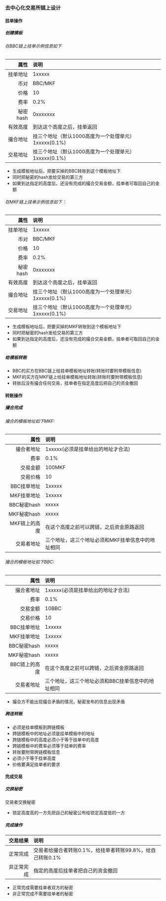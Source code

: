 ### 去中心化交易所链上设计

#### 挂单操作
##### 创建模板

###### 在BBC链上挂单示例信息如下 

|     属性 | 说明                                                 |
| -------: | :--------------------------------------------------- |
| 挂单地址 | 1xxxxx                                               |
|     币对 | BBC/MKF                                              |
|     价格 | 10                                                   |
|     费率 | 0.2%                                                 |
| 秘密hash | 0xxxxxxx                                             |
| 有效高度 | 到达这个高度之后，挂单返回                           |
| 撮合地址 | 挂三个地址（默认1000高度为一个处理单元）1xxxxx(0.1%) |
| 交易地址 | 挂三个地址（默认1000高度为一个处理单元）1xxxxx(0.1%) |

- 生成模板地址后，把要买掉的BBC转账到这个模板地址下
- 同时把秘密的hash发给交易的第三方
- 如果到达指定的高度后，还没有完成的撮合交易金额，挂单者可取回自己的金额

###### 在MKF链上挂单示例信息如下：  

|     属性 | 说明                                                 |
| -------: | :--------------------------------------------------- |
| 挂单地址 | 1xxxxx                                               |
|     币对 | BBC/MKF                                              |
|     价格 | 10                                                   |
|     费率 | 0.2%                                                 |
| 秘密hash | 0xxxxxxx                                             |
| 有效高度 | 到达这个高度之后，挂单返回                           |
| 撮合地址 | 挂三个地址（默认1000高度为一个处理单元）1xxxxx(0.1%) |
| 交易地址 | 挂三个地址（默认1000高度为一个处理单元）1xxxxx(0.1%) |
- 生成模板地址后，把要买掉的MKF转账到这个模板地址下
- 同时把秘密的hash发给交易的第三方
- 如果到达指定的高度后，还没有完成的撮合交易金额，挂单者可取回自己的金额

##### 给模板转账

- BBC的买方在BBC链上给挂单模板地址转账(转账时要附带模板信息)
- MKF的买方在MKF链上给挂单模板地址转账(转账时要附带模板信息)
- 转账后没有撮合任何交易，挂单者在指定高度后把自己的资金撤回

#### 转账操作

##### 撮合完成

###### 撮合的模板地址如下MKF:

|          属性 | 说明                                              |
| ------------: | :------------------------------------------------ |
|    撮合者地址 | 1xxxxx(必须是挂单给出的地址才合法)                |
|          费率 | 0.1%                                              |
|      交易金额 | 100MKF                                            |
|      交易价格 | 10                                                |
|   BBC挂单地址 | 1xxxxx                                            |
|   MKF挂单地址 | 1xxxxx                                            |
|   BBC秘密hash | xxxxx                                             |
|   MKF秘密hash | xxxxx                                             |
| MKF链上的高度 | 在这个高度之前可以跨链，之后资金原路返回          |
|    交易者地址 | 三个地址，这三个地址必须和MKF挂单信息中的地址相同 |

###### 撮合的模板地址如下BBC:

|          属性 | 说明                                              |
| ------------: | :------------------------------------------------ |
|    撮合者地址 | 1xxxxx(必须是挂单给出的地址才合法)                |
|          费率 | 0.1%                                              |
|      交易金额 | 10BBC                                             |
|      交易价格 | 10                                                |
|   BBC挂单地址 | 1xxxxx                                            |
|   MKF挂单地址 | 1xxxxx                                            |
|   BBC秘密hash | xxxxx                                             |
|   MKF秘密hash | xxxxx                                             |
| BBC链上的高度 | 在这个高度之前可以跨链，之后资金原路返回          |
|    交易者地址 | 三个地址，这三个地址必须和BBC挂单信息中的地址相同 |

- 撮合方不能出现撮合矛盾的情况，秘密发布的信息出现矛盾

##### 跨连转账
- 必须是挂单模板到跨链模板
- 跨链模板中的地址必须是挂单模板中的地址
- 跨链模板中的高度必须小于等于挂单中的高度
- 跨链模板中的费率必须等于挂单的费率
- 转账要附带跨链模板信息
- 必须小于等于挂单高度
- 价格要满足挂单者的要求

#### 完成交易
##### 交换秘密
交易者交换秘密
- 锁定高度高的一方先把自己的秘密公布给锁定高度低的一方
##### 完成操作
|   交易结果 | 说明                                                      |
| ---------: | :-------------------------------------------------------- |
|   正常完成 | 交易者给撮合者转账0.1%，给挂单者转账99.8%，给自己转账0.1% |
| 非正常完成 | 指定的高度后挂单者把自己的资金撤回                        |

- 正常完成需要挂单者双方的秘密
- 非正常完成不需要挂单者的秘密
